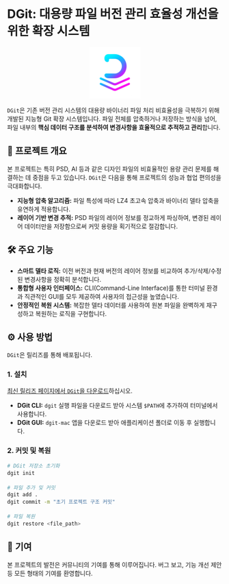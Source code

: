 # DGit: 대용량 파일 버전 관리 효율성 개선을 위한 확장 시스템

<p align="center">
    <img src="ui/assets/icon.png?raw=true" width="120" height="120" alt="DGit logo">
</p>

`DGit`은 기존 버전 관리 시스템의 대용량 바이너리 파일 처리 비효율성을 극복하기 위해 개발된 지능형 Git 확장 시스템입니다. 파일 전체를 압축하거나 저장하는 방식을 넘어, 파일 내부의 **핵심 데이터 구조를 분석하여 변경사항을 효율적으로 추적하고 관리**합니다.

## 🚀 프로젝트 개요

본 프로젝트는 특히 PSD, AI 등과 같은 디자인 파일의 비효율적인 용량 관리 문제를 해결하는 데 중점을 두고 있습니다. `DGit`은 다음을 통해 프로젝트의 성능과 협업 편의성을 극대화합니다.

* **지능형 압축 알고리즘:** 파일 특성에 따라 LZ4 초고속 압축과 바이너리 델타 압축을 유연하게 적용합니다.
* **레이어 기반 변경 추적:** PSD 파일의 레이어 정보를 정교하게 파싱하여, 변경된 레이어 데이터만을 저장함으로써 커밋 용량을 획기적으로 절감합니다.

## 🛠️ 주요 기능

* **스마트 델타 로직:** 이전 버전과 현재 버전의 레이어 정보를 비교하여 추가/삭제/수정된 변경사항을 정확히 분석합니다.
* **통합형 사용자 인터페이스:** CLI(Command-Line Interface)를 통한 터미널 환경과 직관적인 GUI를 모두 제공하여 사용자의 접근성을 높였습니다.
* **안정적인 복원 시스템:** 복잡한 델타 데이터를 사용하여 원본 파일을 완벽하게 재구성하고 복원하는 로직을 구현합니다.

## ⚙️ 사용 방법

`DGit`은 릴리즈를 통해 배포됩니다.

### **1. 설치**

[최신 릴리즈 페이지에서 `DGit`을 다운로드](https://www.google.com/search?q=%5Bhttps://github.com/3pxTeam/DGIT/releases)하십시오.

* **DGit CLI:** `dgit` 실행 파일을 다운로드 받아 시스템 `$PATH`에 추가하여 터미널에서 사용합니다.
* **DGit GUI:** `dgit-mac` 앱을 다운로드 받아 애플리케이션 폴더로 이동 후 실행합니다.

### **2. 커밋 및 복원**

```bash
# DGit 저장소 초기화
dgit init

# 파일 추가 및 커밋
dgit add .
dgit commit -m "초기 프로젝트 구조 커밋"

# 파일 복원
dgit restore <file_path>
```

## 🤝 기여

본 프로젝트의 발전은 커뮤니티의 기여를 통해 이루어집니다. 버그 보고, 기능 개선 제안 등 모든 형태의 기여를 환영합니다.